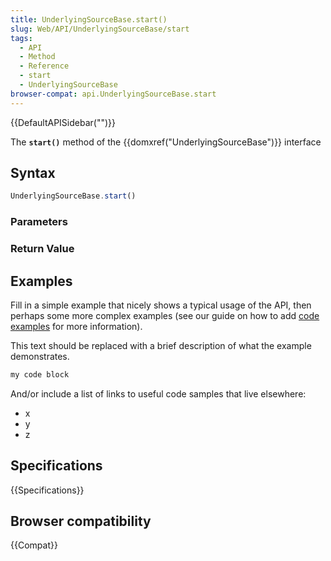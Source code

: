 ```yaml
---
title: UnderlyingSourceBase.start()
slug: Web/API/UnderlyingSourceBase/start
tags:
  - API
  - Method
  - Reference
  - start
  - UnderlyingSourceBase
browser-compat: api.UnderlyingSourceBase.start
---
```

{{DefaultAPISidebar("")}}

The **`start()`** method of the {{domxref("UnderlyingSourceBase")}} interface 

## Syntax

```js
UnderlyingSourceBase.start()
```

### Parameters



### Return Value



## Examples

Fill in a simple example that nicely shows a typical usage of the API, then perhaps some more complex examples (see our guide on how to add [code examples](/en-US/docs/MDN/Contribute/Structures/Code_examples) for more information).

This text should be replaced with a brief description of what the example demonstrates.

```js
my code block
```

And/or include a list of links to useful code samples that live elsewhere:

*   x
*   y
*   z

## Specifications

{{Specifications}}

## Browser compatibility

{{Compat}}


